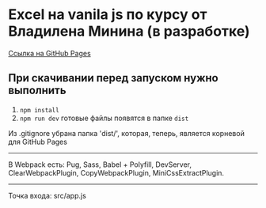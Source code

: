 # Excel на vanila js по курсу от Владилена Минина (в разработке)

[Ссылка на GitHub Pages](https://cyberpunk10.github.io/excel-js-vladilen-minin/dist "перейти на сайт") <br>

## При скачивании перед запуском нужно выполнить 
1) `npm install`
2) `npm run dev`
готовые файлы появятся в папке `dist`

Из .gitignore убрана папка 'dist/', которая, теперь, является корневой для GitHub Pages
<hr>

В Webpack есть: Pug, Sass, Babel + Polyfill, DevServer, ClearWebpackPlugin, CopyWebpackPlugin, MiniCssExtractPlugin.
<hr>

Точка входа: src/app.js
